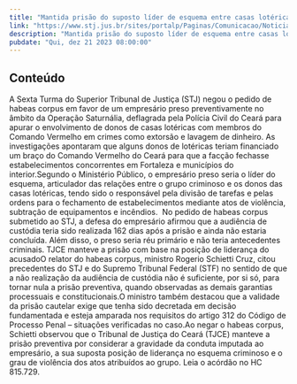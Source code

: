 ```yaml
---
title: "Mantida prisão do suposto líder de esquema entre casas lotéricas e Comando Vermelho no Ceará"
link: "https://www.stj.jus.br/sites/portalp/Paginas/Comunicacao/Noticias/2023/21122023-Mantida-prisao-do-suposto-lider-de-esquema-entre-casas-lotericas-e-Comando-Vermelho-no-Ceara.aspx"
description: "Mantida prisão do suposto líder de esquema entre casas lotéricas e Comando Vermelho no Ceará"
pubdate: "Qui, dez 21 2023 08:00:00"
---
```


## Conteúdo

A Sexta Turma do Superior Tribunal de Justiça (STJ) negou o pedido de habeas corpus em favor de um empresário preso preventivamente no âmbito da Operação Saturnália, deflagrada pela Polícia Civil do Ceará para apurar o envolvimento de donos de casas lotéricas com membros do Comando Vermelho em crimes como extorsão e lavagem de dinheiro. As investigações apontaram que alguns donos de lotéricas teriam financiado um braço do Comando Vermelho do Ceará para que a facção fechasse estabelecimentos concorrentes em Fortaleza e municípios do interior.Segundo o Ministério Público, o empresário preso seria o líder do esquema, articulador das relações entre o grupo criminoso e os donos das casas lotéricas, tendo sido o responsável pela divisão de tarefas e pelas ordens para o fechamento de estabelecimentos mediante atos de violência, subtração de equipamentos e incêndios.  No pedido de habeas corpus submetido ao STJ, a defesa do empresário afirmou que a audiência de custódia teria sido realizada 162 dias após a prisão e ainda não estaria concluída. Além disso, o preso seria réu primário e não teria antecedentes criminais. TJCE manteve a prisão com base na posição de liderança do acusadoO relator do habeas corpus, ministro Rogerio Schietti Cruz, citou precedentes do STJ e do Supremo Tribunal Federal (STF) no sentido de que a não realização da audiência de custódia não é suficiente, por si só, para tornar nula a prisão preventiva, quando observadas as demais garantias processuais e constitucionais.O ministro também destacou que a validade da prisão cautelar exige que tenha sido decretada em decisão fundamentada e esteja amparada nos requisitos do artigo 312 do Código de Processo Penal – situações verificadas no caso.Ao negar o habeas corpus, Schietti observou que o Tribunal de Justiça do Ceará (TJCE) manteve a prisão preventiva por considerar a gravidade da conduta imputada ao empresário, a sua suposta posição de liderança no esquema criminoso e o grau de violência dos atos atribuídos ao grupo. Leia o acórdão no HC 815.729.
